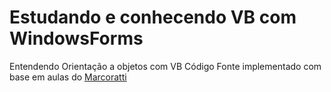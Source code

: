 # Estudando e conhecendo VB com WindowsForms

Entendendo Orientação a objetos com VB
Código Fonte implementado com base em aulas do <a href="https://github.com/macoratti">Marcoratti</a>
